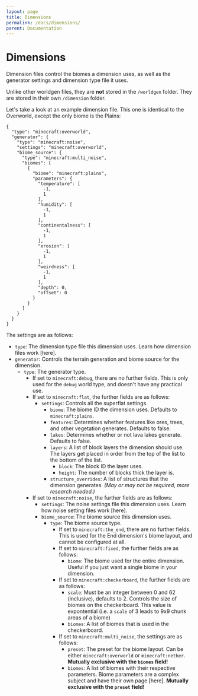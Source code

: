 ```yaml
---
layout: page
title: Dimensions
permalink: /docs/dimensions/
parent: Documentation
---
```


# Dimensions
Dimension files control the biomes a dimension uses, as well as the generator settings and dimension type file it uses.

Unlike other worldgen files, they are **not** stored in the `/worldgen` folder. They are stored in their own `/dimension` folder.

Let's take a look at an example dimension file. This one is identical to the Overworld, except the only biome is the Plains:

```
{
  "type": "minecraft:overworld",
  "generator": {
    "type": "minecraft:noise",
    "settings": "minecraft:overworld",
    "biome_source": {
      "type": "minecraft:multi_noise",
      "biomes": [
        {
          "biome": "minecraft:plains",
          "parameters": {
            "temperature": [
              -1,
              1
            ],
            "humidity": [
              -1,
              1
            ],
            "continentalness": [
              -1,
              1
            ],
            "erosion": [
              -1,
              1
            ],
            "weirdness": [
              -1,
              1
            ],
            "depth": 0,
            "offset": 0
          }
        }
      ]
    }
  }
}
```

The settings are as follows:

* `type`: The dimension type file this dimension uses. Learn how dimension files work [here].
* `generator`: Controls the terrain generation and biome source for the dimension.
	* `type`: The generator type.
		* If set to `minecraft:debug`, there are no further fields. This is only used for the `debug` world type, and doesn't have any practical use.
		* If set to `minecraft:flat`, the further fields are as follows:
			* `settings`: Controls all the superflat settings.
				* `biome`: The biome ID the dimension uses. Defaults to `minecraft:plains`.
				* `features`: Determines whether features like ores, trees, and other vegetation generates. Defaults to false.
				* `lakes`: Determines whether or not lava lakes generate. Defaults to false.
				* `layers`: A list of block layers the dimension should use. The layers get placed in order from the top of the list to the bottom of the list.
					* `block`: The block ID the layer uses.
					* `height`: The number of blocks thick the layer is.
				* `structure_overrides`: A list of structures that the dimension generates. *(May or may not be required, more research needed.)*
		* If set to `minecraft:noise`, the further fields are as follows:
			* `settings`: The noise settings file this dimension uses. Learn how noise setting files work [here].
			* `biome_source`: The biome source this dimension uses.
				* `type`: The biome source type.
					* If set to `minecraft:the_end`, there are no further fields. This is used for the End dimension's biome layout, and cannot be configured at all.
					* If set to `minecraft:fixed`, the further fields are as follows:
						* `biome`: The biome used for the entire dimension. Useful if you just want a single biome in your dimension.
					* If set to `minecraft:checkerboard`, the further fields are as follows:
						* `scale`: Must be an integer between 0 and 62 (inclusive), defaults to 2. Controls the size of biomes on the checkerboard. This value is expontential (i.e. a `scale` of 3 leads to 9x9 chunk areas of a biome)
						* `biomes`: A list of biomes that is used in the checkerboard.
					* If set to `minecraft:multi_noise`, the settings are as follows:
						* `preset`: The preset for the biome layout. Can be either `minecraft:overworld` or `minecraft:nether`. **Mutually exclusive with the `biomes` field!**
						* `biomes`: A list of biomes with their respective parameters. Biome parameters are a complex subject and have their own page [here]. **Mutually exclusive with the `preset` field!**